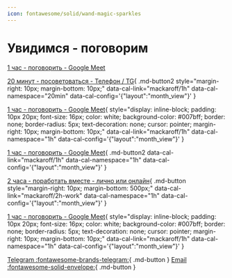 ```yaml
---
icon: fontawesome/solid/wand-magic-sparkles
---
```

# Увидимся - поговорим




<a href="#" class="md-button2" data-cal-link="mackaroff/1h" data-cal-namespace="1h" data-cal-config='{"layout":"month_view"}' style="margin-right: 10px; margin-bottom: 10px;">
    1 час - поговорить - Google Meet
</a>













[20 минут - посоветоваться - Телефон / TG](#){
  .md-button2
  style="margin-right: 10px; margin-bottom: 10px;"
  data-cal-link="mackaroff/1h"
  data-cal-namespace="20min"
  data-cal-config='{"layout":"month_view"}'
}


[1 час - поговорить - Google Meet](#){
  style="display: inline-block; padding: 10px 20px; font-size: 16px; color: white; background-color: #007bff; border: none; border-radius: 5px; text-decoration: none; cursor: pointer; margin-right: 10px; margin-bottom: 10px;"
  data-cal-link="mackaroff/1h"
  data-cal-namespace="1h"
  data-cal-config='{"layout":"month_view"}'
}


[1 час - поговорить - Google Meet](#){
  .md-button2
  data-cal-link="mackaroff/1h"
  data-cal-namespace="1h"
  data-cal-config='{"layout":"month_view"}'
}

[2 часа - поработать вместе - лично или онлайн](#){
  .md-button
  style="margin-right: 10px; margin-bottom: 500px;"
  data-cal-link="mackaroff/2h-work"
  data-cal-namespace="1h"
  data-cal-config='{"layout":"month_view"}'
}

[1 час - поговорить - Google Meet](#){
  style="display: inline-block; padding: 10px 20px; font-size: 16px; color: white; background-color: #007bff; border: none; border-radius: 5px; text-decoration: none; cursor: pointer; margin-right: 10px; margin-bottom: 10px;"
  data-cal-link="mackaroff/1h"
  data-cal-namespace="1h"
  data-cal-config='{"layout":"month_view"}'
}

[Telegram  :fontawesome-brands-telegram:](https://t.me/Mackaroff){ .md-button }
[Email  :fontawesome-solid-envelope:](mailto:mackaroff@mackaroff.com){ .md-button }
